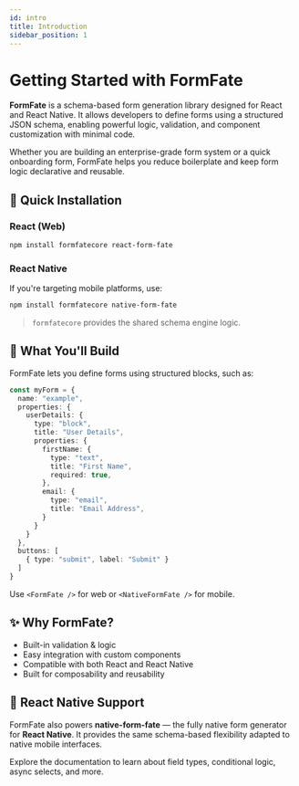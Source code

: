 ```yaml
---
id: intro
title: Introduction
sidebar_position: 1
---
```


# Getting Started with FormFate

**FormFate** is a schema-based form generation library designed for React and React Native. It allows developers to define forms using a structured JSON schema, enabling powerful logic, validation, and component customization with minimal code.

Whether you are building an enterprise-grade form system or a quick onboarding form, FormFate helps you reduce boilerplate and keep form logic declarative and reusable.

## 🚀 Quick Installation

### React (Web)

```bash
npm install formfatecore react-form-fate
```

### React Native

If you're targeting mobile platforms, use:

```bash
npm install formfatecore native-form-fate
```

> `formfatecore` provides the shared schema engine logic.

## 🧱 What You'll Build

FormFate lets you define forms using structured blocks, such as:

```ts
const myForm = {
  name: "example",
  properties: {
    userDetails: {
      type: "block",
      title: "User Details",
      properties: {
        firstName: {
          type: "text",
          title: "First Name",
          required: true,
        },
        email: {
          type: "email",
          title: "Email Address",
        }
      }
    }
  },
  buttons: [
    { type: "submit", label: "Submit" }
  ]
}
```

Use `<FormFate />` for web or `<NativeFormFate />` for mobile.

## ✨ Why FormFate?

* Built-in validation & logic
* Easy integration with custom components
* Compatible with both React and React Native
* Built for composability and reusability

## 📱 React Native Support

FormFate also powers **native-form-fate** — the fully native form generator for **React Native**. It provides the same schema-based flexibility adapted to native mobile interfaces.

Explore the documentation to learn about field types, conditional logic, async selects, and more.
